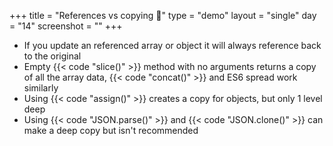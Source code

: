 +++
title = "References vs copying 👥"
type = "demo"
layout = "single"
day = "14"
screenshot = ""
+++

* If you update an referenced array or object it will always reference back to the original
* Empty {{< code "slice()" >}} method with no arguments returns a copy of all the array data, {{< code "concat()" >}} and ES6 spread work similarly
* Using {{< code "assign()" >}} creates a copy for objects, but only 1 level deep
* Using {{< code "JSON.parse()" >}} and {{< code "JSON.clone()" >}} can make a deep copy but isn't recommended